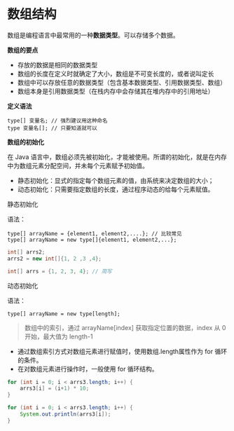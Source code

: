 # 数组结构

数组是编程语言中最常用的一种**数据类型**。可以存储多个数据。

**数组的要点**

* 存放的数据是相同的数据类型
* 数组的长度在定义时就确定了大小，数组是不可变长度的，或者说叫定长
* 数组中可以存放任意的数据类型（包含基本数据类型、引用数据类型、数组）
* 数组本身是引用数据类型（在栈内存中会存储其在堆内存中的引用地址）

**定义语法**

```
type[] 变量名; // 强烈建议用这种命名
type 变量名[]; // 只要知道就可以
```

**数组的初始化**

在 Java 语言中，数组必须先被初始化，才能被使用。所谓的初始化，就是在内存中为数组元素分配空间，并未每个元素赋予初始值。

* 静态初始化：显式的指定每个数组元素的值，由系统来决定数组的大小；
* 动态初始化：只需要指定数组的长度，通过程序动态的给每个元素赋值。

静态初始化

语法：

```
type[] arrayName = {element1, element2,....}; // 比较常见
type[] arrayName = new type[]{element1, element2,...};
```

```java
int[] arrs2;
arrs2 = new int[]{1, 2 ,3 ,4};

int[] arrs = {1, 2, 3, 4}; // 简写
```

动态初始化

语法：

```
type[] arrayName = new type[length];
```

> 数组中的索引，通过 arrayName\[index\] 获取指定位置的数据，index 从 0 开始，最大值为 length-1

* 通过数组索引方式对数组元素进行赋值时，使用数组.length属性作为 for 循环的条件。
* 在对数组元素进行操作时，一般使用 for 循环结构。

```java
for (int i = 0; i < arrs3.length; i++) {
	arrs3[i] = (i+1) * 10;
}

for (int i = 0; i < arrs3.length; i++) {
	System.out.println(arrs3[i]);
}
```



